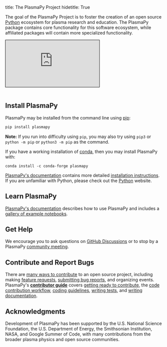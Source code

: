 title: The PlasmaPy Project
hidetitle: True

[conda]: https://docs.conda.io/en/latest
[pip]: https://pip.pypa.io/en/stable
[code contribution workflow]: https://docs.plasmapy.org/en/latest/contributing/workflow.html
[coding guidelines]: https://docs.plasmapy.org/en/latest/contributing/coding_guide.html
[community meeting]: https://www.plasmapy.org/meetings/weekly/
[**contributor guide**]: https://docs.plasmapy.org/en/latest/contributing/index.html
[feature requests]: https://github.com/PlasmaPy/PlasmaPy/issues/new?assignees=&labels=feature+request&projects=&template=feature_request.yml
[gallery of example notebooks]: https://docs.plasmapy.org/en/stable/examples.html
[getting ready to contribute]: https://docs.plasmapy.org/en/latest/contributing/getting_ready.html
[GitHub Discussions]: https://github.com/PlasmaPy/PlasmaPy/discussions
[installation instructions]: https://docs.plasmapy.org/en/latest/install.html
[many ways to contribute]: https://docs.plasmapy.org/en/latest/contributing/many_ways.html
[PlasmaPy's documentation]: https://docs.plasmapy.org/en/stable
[Python]: https://www.python.org
[submitting bug reports]: https://github.com/PlasmaPy/PlasmaPy/issues/new?assignees=&labels=Bug&projects=&template=bug_report.yml
[writing documentation]: https://docs.plasmapy.org/en/latest/contributing/doc_guide.html
[writing tests]: https://docs.plasmapy.org/en/latest/contributing/testing_guide.html

The goal of the PlasmaPy Project is to foster the creation of an open
source [Python] ecosystem for plasma research and education. The
PlasmaPy package contains core functionality for this software
ecosystem, while affiliated packages will contain more specialized
functionality.

<!-- YouTube Video-->
<div class="aspect-ratio-80pc">
    <iframe src="https://www.youtube-nocookie.com/embed/E8RwQF5wcXM"
            style="border: 1px solid black"
            frameborder="0"
            allow="accelerometer; autoplay; encrypted-media; gyroscope; picture-in-picture"
            allowfullscreen>
    </iframe>
</div>

<br/>

## Install PlasmaPy

PlasmaPy may be installed from the command line using [pip]:

```bash
pip install plasmapy
```

**Note:** If you run into difficulty using `pip`, you may also try using
`pip3` or `python -m pip` or `python3 -m pip` as the command.

If you have a working installation of [conda], then you may install
PlasmaPy with:

```shell
conda install -c conda-forge plasmapy
```

[PlasmaPy's documentation] contains more detailed [installation
instructions]. If you are unfamiliar with Python, please check out the
[Python] website.

## Learn PlasmaPy

[PlasmaPy's documentation] describes how to use PlasmaPy and includes a
[gallery of example notebooks].

## Get Help

We encourage you to ask questions on [GitHub Discussions] or to stop by
a PlasmaPy [community meeting].

## Contribute and Report Bugs

There are [many ways to contribute] to an open source project, including
making [feature requests], [submitting bug reports], and organizing
events. PlasmaPy's [**contributor guide**] covers [getting ready to
contribute], the [code contribution workflow], [coding guidelines],
[writing tests], and [writing documentation].

## Acknowledgments

Development of PlasmaPy has been supported by the U.S. National Science
Foundation, the U.S. Department of Energy, the Smithsonian Institution,
NASA, and Google Summer of Code, with many contributions from the
broader plasma physics and open source communities.
